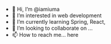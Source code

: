 - 👋 Hi, I’m @iamiuma
- 👀 I’m interested in web development
- 🌱 I’m currently learning Spring, React,
- 💞️ I’m looking to collaborate on ...
- 📫 How to reach me... here

<!---
iamiuma/iamiuma is a ✨ special ✨ repository because its `README.md` (this file) appears on your GitHub profile.
You can click the Preview link to take a look at your changes.
--->
